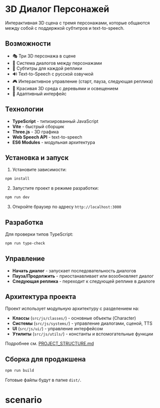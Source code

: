 # 3D Диалог Персонажей

Интерактивная 3D сцена с тремя персонажами, которые общаются между собой с поддержкой субтитров и text-to-speech.

## Возможности

- 🎭 Три 3D персонажа в сцене
- 💬 Система диалогов между персонажами
- 📝 Субтитры для каждой реплики
- 🔊 Text-to-Speech с русской озвучкой
- 🎮 Интерактивное управление (старт, пауза, следующая реплика)
- 🌳 Красивая 3D среда с деревьями и освещением
- 📱 Адаптивный интерфейс

## Технологии

- **TypeScript** - типизированный JavaScript
- **Vite** - быстрый сборщик
- **Three.js** - 3D графика
- **Web Speech API** - text-to-speech
- **ES6 Modules** - модульная архитектура

## Установка и запуск

1. Установите зависимости:
```bash
npm install
```

2. Запустите проект в режиме разработки:
```bash
npm run dev
```

3. Откройте браузер по адресу `http://localhost:3000`

## Разработка

Для проверки типов TypeScript:
```bash
npm run type-check
```

## Управление

- **Начать диалог** - запускает последовательность диалогов
- **Пауза/Продолжить** - приостанавливает или возобновляет диалог
- **Следующая реплика** - переходит к следующей реплике в диалоге

## Архитектура проекта

Проект использует модульную архитектуру с разделением на:

- **Классы** (`src/js/classes/`) - основные объекты (Character)
- **Системы** (`src/js/systems/`) - управление диалогами, сценой, TTS
- **UI** (`src/js/ui/`) - управление интерфейсом
- **Утилиты** (`src/js/utils/`) - константы и вспомогательные функции

Подробнее см. [PROJECT_STRUCTURE.md](PROJECT_STRUCTURE.md)

## Сборка для продакшена

```bash
npm run build
```

Готовые файлы будут в папке `dist/`.
# scenario
